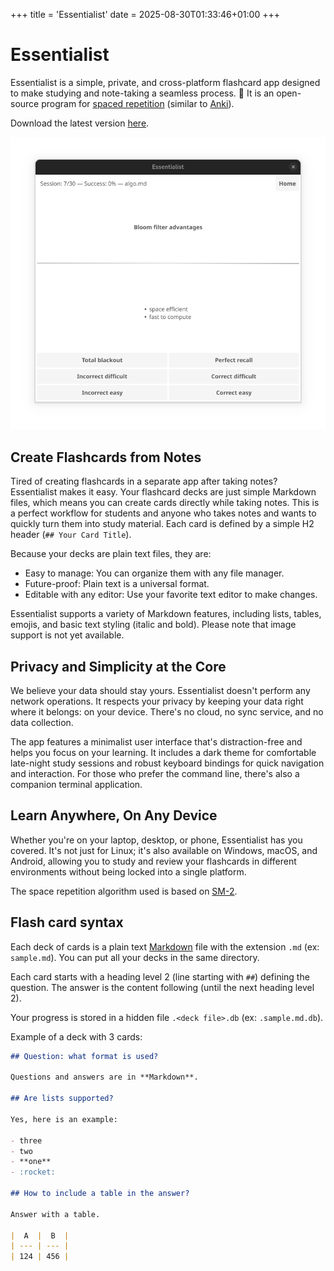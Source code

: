 +++
title = 'Essentialist'
date = 2025-08-30T01:33:46+01:00
+++

# Essentialist

Essentialist is a simple, private, and cross-platform flashcard app designed to make studying and note-taking a seamless process. 🧠 It is an open-source program for [spaced repetition][1] (similar to [Anki](https://apps.ankiweb.net/)).

 Download the latest version [here](https://github.com/essentialist-app/essentialist/releases/latest).

![screenshot of essentialist on Linux](./screenshot.png)

## Create Flashcards from Notes

Tired of creating flashcards in a separate app after taking notes? Essentialist makes it easy. Your flashcard decks are just simple Markdown files, which means you can create cards directly while taking notes. This is a perfect workflow for students and anyone who takes notes and wants to quickly turn them into study material. Each card is defined by a simple H2 header (`## Your Card Title`).

Because your decks are plain text files, they are:

- Easy to manage: You can organize them with any file manager.
- Future-proof: Plain text is a universal format.
- Editable with any editor: Use your favorite text editor to make changes.

Essentialist supports a variety of Markdown features, including lists, tables, emojis, and basic text styling (italic and bold). Please note that image support is not yet available.

## Privacy and Simplicity at the Core

We believe your data should stay yours. Essentialist doesn't perform any network operations. It respects your privacy by keeping your data right where it belongs: on your device. There's no cloud, no sync service, and no data collection.

The app features a minimalist user interface that's distraction-free and helps you focus on your learning. It includes a dark theme for comfortable late-night study sessions and robust keyboard bindings for quick navigation and interaction. For those who prefer the command line, there's also a companion terminal application.

## Learn Anywhere, On Any Device

Whether you're on your laptop, desktop, or phone, Essentialist has you covered. It's not just for Linux; it's also available on Windows, macOS, and Android, allowing you to study and review your flashcards in different environments without being locked into a single platform.

The space repetition algorithm used is based on [SM-2][3].

## Flash card syntax

Each deck of cards is a plain text [Markdown][2] file with the extension `.md` (ex: `sample.md`). You can put all your decks in the same directory.

Each card starts with a heading level 2 (line starting with `##`) defining the question. The answer is the content following (until the next heading level 2).

Your progress is stored in a hidden file `.<deck file>.db` (ex: `.sample.md.db`).

Example of a deck with 3 cards:

```markdown
## Question: what format is used?

Questions and answers are in **Markdown**.

## Are lists supported?

Yes, here is an example:

- three
- two
- **one**
- :rocket:

## How to include a table in the answer?

Answer with a table.

|  A  |  B  |
| --- | --- |
| 124 | 456 |
```


[1]: https://en.wikipedia.org/wiki/Spaced_repetition
[2]: https://en.wikipedia.org/wiki/Markdown
[3]: https://en.wikipedia.org/wiki/SuperMemo#Description_of_SM-2_algorithm
